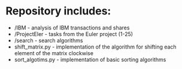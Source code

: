 # Repository includes:
- /IBM - analysis of IBM transactions and shares
- /ProjectEler - tasks from the Euler project (1-25)
- /search - search algorithms
- shift_matrix.py - implementation of the algorithm for shifting each element of the matrix clockwise
- sort_algotims.py - implementation of basic sorting algorithms